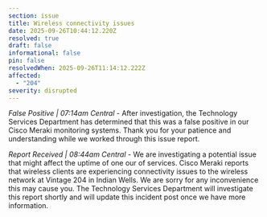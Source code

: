 ```yaml
---
section: issue
title: Wireless connectivity issues
date: 2025-09-26T10:44:12.220Z
resolved: true
draft: false
informational: false
pin: false
resolvedWhen: 2025-09-26T11:14:12.222Z
affected:
  - "204"
severity: disrupted
---
```

*False Positive | 07:14am Central* - After investigation, the Technology Services Department has determined that this was a false positive in our Cisco Meraki monitoring systems. Thank you for your patience and understanding while we worked through this issue report.

*Report Received | 08:44am Central* - We are investigating a potential issue that might affect the uptime of one our of services. Cisco Meraki reports that wireless clients are experiencing connectivity issues to the wireless network at Vintage 204 in Indian Wells. We are sorry for any inconvenience this may cause you. The Technology Services Department will investigate this report shortly and will update this incident post once we have more information.